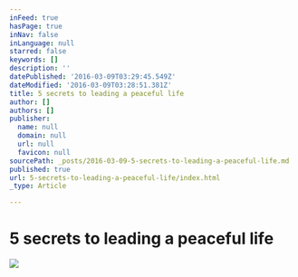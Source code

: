```yaml
---
inFeed: true
hasPage: true
inNav: false
inLanguage: null
starred: false
keywords: []
description: ''
datePublished: '2016-03-09T03:29:45.549Z'
dateModified: '2016-03-09T03:28:51.381Z'
title: 5 secrets to leading a peaceful life
author: []
authors: []
publisher:
  name: null
  domain: null
  url: null
  favicon: null
sourcePath: _posts/2016-03-09-5-secrets-to-leading-a-peaceful-life.md
published: true
url: 5-secrets-to-leading-a-peaceful-life/index.html
_type: Article

---
```

# 5 secrets to leading a peaceful life
![](https://the-grid-user-content.s3-us-west-2.amazonaws.com/1c7aefc4-8a51-4a6c-afdb-6c76745aae51.jpg)